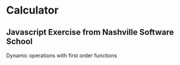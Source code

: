 # Calculator 

## Javascript Exercise from Nashville Software School 

Dynamic operations with first order functions 

